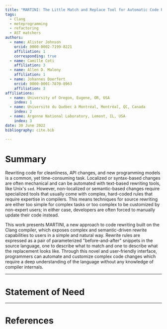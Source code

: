 ```yaml
---
title: "MARTINI: The Little Match and Replace Tool for Automatic Code Rewriting"
tags:
  - Clang
  - meteprogramming
  - refactoring
  - AST matchers
authors:
  - name: Alister Johnson
    orcid: 0000-0002-7199-8221
    affiliation: 1
    corresponding: true
  - name: Camille Coti
    affiliation: 3
  - name: Allen D. Malony
    affiliation: 1
  - name: Johannes Doerfert
    orcid: 0000-0001-7870-8963
    affiliation: 3
affiliations:
  - name: University of Oregon, Eugene, OR, USA
    index: 1
  - name: Université du Québec à Montréal, Montréal, QC, Canada
    index: 2
  - name: Argonne National Laboratory, Lemont, IL, USA
    index: 3
date: 30 June 2022
bibliography: cite.bib

---
```


# Summary

Rewriting code for cleanliness, API changes, and new programming models is a
common, yet time-consuming task. Localized or syntax-based changes are often
mechanical and can be automated with text-based rewriting tools, like Unix's
`sed`. However, non-localized or semantic-based changes require specialized
tools that usually come with complex, hard-coded rules that require expertise
in compilers. This means techniques for source rewriting are either too
simple for complex tasks or too complex to be customized by non-expert users;
in either case, developers are often forced to manually update their code
instead.

This work presents MARTINI, a new approach to code rewriting built on the
Clang compiler, which exposes complex and semantic-driven rewrite capabilities
to users in a simple and natural way. Rewrite rules are expressed as a pair
of parameterized "before-and-after" snippets in the source language, one
to describe what to match and one to describe what the replacement looks like.
Through this novel and user-friendly interface, programmers can automate
and customize complex code changes which require a deep understanding of
the language without any knowledge of compiler internals.

---

# Statement of Need

---

# References
